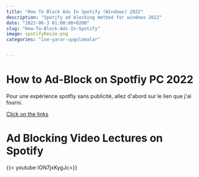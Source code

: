 ```yaml
---
title: "How To Block Ads In Spotify (Windows) 2022"
description: "Spotify ad blocking method for windows 2022"
date: "2022-06-3 01:00:00+0200"
slug: "How-To-Block-Ads-In-Spotify"
image: spotifyResim.png
categories: "ise-yarar-uygulamalar"


---
```


# How to Ad-Block on Spotfiy PC 2022


Pour une expérience spotfiy sans publicité, allez d'abord sur le lien que j'ai fourni.

[Click on the links](https://bcvc.xyz/Lbi9HV5)

# Ad Blocking Video Lectures on Spotify


{{< youtube ION7jxKygJc>}}